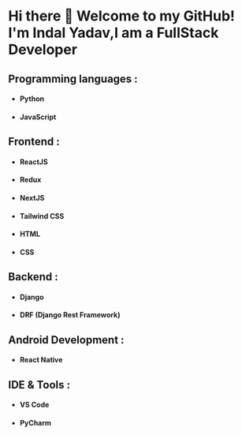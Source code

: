 # Hi there 👋 Welcome to my GitHub! I'm Indal Yadav,I am a FullStack Developer
## Programming languages :
  - #### Python
 - #### JavaScript
## Frontend :
 - #### ReactJS
 - #### Redux
 - #### NextJS
 - #### Tailwind CSS
 - #### HTML
 - #### CSS
## Backend :
 - #### Django
 - #### DRF (Django Rest Framework)
## Android Development :
  - #### React Native

## IDE & Tools :
 - #### VS Code
 - #### PyCharm
